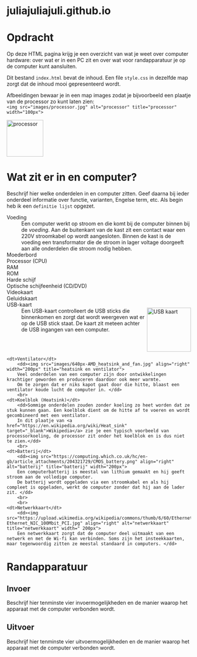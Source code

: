 <!DOCTYPE html>
# juliajuliajuli.github.io
<html lang="nl">
<head>
	<meta charset="utf-8" />
	<title>Hardware</title>
	<link rel="stylesheet" type="text/css" href="style.css">
</head>
<body>

<h1>Opdracht</h1>

<p>Op deze HTML pagina krijg je een overzicht van wat je weet over computer hardware: over wat er in een PC zit en over wat voor randapparatuur je op de computer kunt aansluiten.</p>
<p>Dit bestand <code>index.html</code> bevat de inhoud. Een file <code>style.css</code> in dezelfde map zorgt dat de inhoud mooi gepresenteerd wordt.</p>
<p>Afbeeldingen bewaar je in een map images zodat je bijvoorbeeld een plaatje van de processor zo kunt laten zien: <br/>
<code>&lt;img src="images/processor.jpg" alt="processor" title="processor" width="100px"&gt;</code></p>

<img src="images/processor.jpg" alt="processor" title="processor" width="100px">

<h1>Wat zit er in en computer?</h1>
Beschrijf hier welke onderdelen in en computer zitten. Geef daarna bij ieder onderdeel informatie over functie, varianten, Engelse term, etc. Als begin heb ik een <code>definitie lijst</code> opgezet.
<dl>
	<dt>Voeding</dt>
		<dd>Een computer werkt op stroom en die komt bij de computer binnen bij de <em>voeding</em>. Aan de buitenkant van de kast zit een contact waar een 220V stroomkabel op wordt aangesloten. 
		Binnen de kast is de voeding een transformator die de stroom in lager voltage doorgeeft aan alle onderdelen die stroom nodig hebben.
		</dd>
	<dt>Moederbord</dt>
		<dd></dd>
	<dt>Processor (CPU)</dt>
		<dd></dd>
	<dt>RAM</dt>
		<dd></dd>
	<dt>ROM</dt>
		<dd></dd>
	<dt>Harde schijf</dt>
		<dd></dd>
	<dt>Optische schijfeenheid (CD/DVD)</dt>
		<dd></dd>
	<dt>Videokaart</dt>
		<dd></dd>
	<dt>Geluidskaart</dt>
		<dd></dd>
	<dt>USB-kaart</dt>
		<dd><img src="https://sgcdn.startech.com/005329/media/products/gallery_large/PEXUSB3S4V.main.jpg" align="right" title="USB kaart" alt="USB kaart" width="120px">
		Een USB-kaart controlleert de USB sticks die binnenkomen en zorgt dat wordt weergeven wat er op de USB stick staat. De kaart zit meteen achter de USB ingangen van een computer.</dd>
		<br>
		<br>
		<br>
	
		
	<dt>Ventilator</dt>
		<dd><img src="images/640px-AMD_heatsink_and_fan.jpg" align="right" width="200px" title="heatsink en ventilator">
		Veel onderdelen van een computer zijn door ontwikkelingen krachtiger geworden en produceren daardoor ook meer warmte. 
		Om te zorgen dat er niks kapot gaat door die hitte, blaast een ventilator koude lucht de computer in. </dd>
		<br>
	<dt>Koelblok (Heatsink)</dt>
		<dd>Sommige onderdelen zouden zonder koeling zo heet worden dat ze stuk kunnen gaan. Een koelblok dient om de hitte af te voeren en wordt gecombineerd met een ventilator. 
		In dit plaatje van <a href="https://en.wikipedia.org/wiki/Heat_sink" target="_blank">Wikipedia</a> zie je een typisch voorbeeld van processorkoeling, de processor zit onder het koelblok en is dus niet te zien.</dd>
		<br>
	<dt>Batterij</dt>
		<dd><img src="https://computing.which.co.uk/hc/en-gb/article_attachments/204321729/CMOS_battery.png" align="right" alt="batterij" title="batterij" width="200px">
		Een computerbatterij is meestal van lithium gemaakt en hij geeft stroom aan de volledige computer.
		De batterij wordt opgeladen via een stroomkabel en als hij compleet is opgeladen, werkt de computer zonder dat hij aan de lader zit. </dd>
		<br>
		<br>
	<dt>Netwerkkaart</dt>
		<dd><img src="https://upload.wikimedia.org/wikipedia/commons/thumb/6/60/Ethernet_NIC_100Mbit_PCI.jpg/1200px-Ethernet_NIC_100Mbit_PCI.jpg" align="right" alt="netwerkkaart" title="netwerkkaart" width=" 200px">
		Een netwerkkaart zorgt dat de computer deel uitmaakt van een netwerk en met de Wi-fi kan verbinden. Soms zijn het insteekkaarten, maar tegenwoordig zitten ze meestal standaard in computers. </dd>
</dl>

<h1>Randapparatuur</h1>

<h2>Invoer</h2>
Beschrijf hier tenminste vier invoermogelijkheden en de manier waarop het apparaat met de computer verbonden wordt.

<h2>Uitvoer</h2>
Beschrijf hier tenminste vier uitvoermogelijkheden en de manier waarop het apparaat met de computer verbonden wordt.


</body>
</html>
